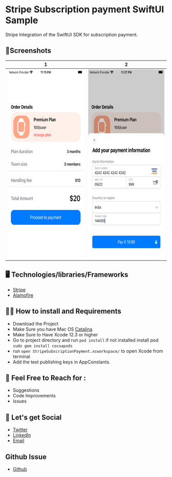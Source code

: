# Stripe Subscription payment SwiftUI Sample
Stripe Integration of the SwiftUI SDK for subscription payment. 

## 📱Screenshots
1 | 2
------------ | -------------
<img src="https://raw.githubusercontent.com/worstkiller/ios_stripe_subscription_swiftui/main/screenshots/s1.png" height="589" width="330">|<img src="https://raw.githubusercontent.com/worstkiller/ios_stripe_subscription_swiftui/main/screenshots/s2.jpg" height="589" width="330">

## 🖥️ Technologies/libraries/Frameworks
- [Stripe](ipe.com/docs/payments/accept-a-payment?platform=ios)
- [Alamofire](https://alamofire.github.io/Alamofire/)


## 👩‍💻 How to install and Requirements
- Download the Project
- Make Sure you have Mac OS [Catalina](https://apps.apple.com/in/app/macos-catalina/id1466841314?l=en-in&mt=12)
- Make Sure to Have Xcode 12.3 or higher
- Go to project directory and run ```pod install``` if not installed install pod ``` sudo gem install cocoapods```
- run ```open StripeSubscriptionPayment.xcworkspace/``` to open Xcode from terminal
- Add the test publishing keys in AppConstants.


## 💁 Feel Free to Reach for :
 * Suggestions
 * Code Improvements
 * Issues


## 🤝 Let's get Social
 * [Twitter](https://twitter.com/vikaskum09)
 * [LinkedIn](https://www.linkedin.com/in/vikaskumar09/)
 * [Email](mailto:contactvikasrajput@gmail.com)


## Github Issue
- [Github](https://github.com/stripe/stripe-ios/issues/1868)

